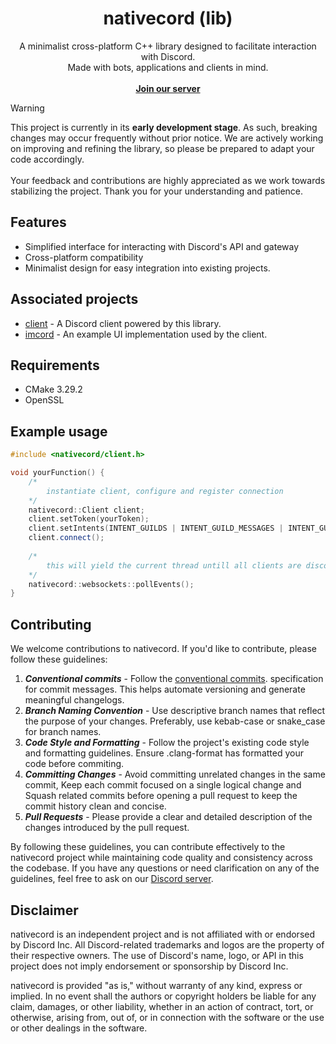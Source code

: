 <h1 align="center">
	<!--- (url)<img src="resources/icon.png" alt="icon" width="128" height="128"><br/> --->
    <b>nativecord (lib)</b>
</h1>
<p align="center">
	A minimalist cross-platform C++ library designed to facilitate interaction with Discord.
	<br/>
	Made with bots, applications and clients in mind.
	<br/> <br/>
	<a href="https://discord.gg/uEvGbYZT9xt"><b>Join our server</b></a>
</p>

> [!WARNING]  
> This project is currently in its **early development stage**. As such, breaking changes may occur frequently without prior notice. We are actively working on improving and refining the library, so please be prepared to adapt your code accordingly. \
> \
> Your feedback and contributions are highly appreciated as we work towards stabilizing the project. Thank you for your understanding and patience.

## Features
- Simplified interface for interacting with Discord's API and gateway
- Cross-platform compatibility
- Minimalist design for easy integration into existing projects.

## Associated projects
* [client](https://github.com/nativecord/client "client") - A Discord client powered by this library.
* [imcord](https://github.com/nativecord/client "imcord") - An example UI implementation used by the client.

## Requirements
* CMake 3.29.2
* OpenSSL

## Example usage
```C++
#include <nativecord/client.h>

void yourFunction() {
	/*
		instantiate client, configure and register connection
	*/
	nativecord::Client client;
	client.setToken(yourToken);
	client.setIntents(INTENT_GUILDS | INTENT_GUILD_MESSAGES | INTENT_GUILD_MEMBERS);
	client.connect();
	
	/*
		this will yield the current thread untill all clients are disconnected
	*/
	nativecord::websockets::pollEvents();
}
```

## Contributing
We welcome contributions to nativecord. If you'd like to contribute, please follow these guidelines:
1. ***Conventional commits*** - Follow the [conventional commits](https://www.conventionalcommits.org/en/v1.0.0/).  specification for commit messages. This helps automate versioning and generate meaningful changelogs.
2. ***Branch Naming Convention*** - Use descriptive branch names that reflect the purpose of your changes. Preferably, use kebab-case or snake_case for branch names.
3. ***Code Style and Formatting*** - Follow the project's existing code style and formatting guidelines. Ensure .clang-format has formatted your code before commiting.
4. ***Committing Changes*** - Avoid committing unrelated changes in the same commit, Keep each commit focused on a single logical change and Squash related commits before opening a pull request to keep the commit history clean and concise.
5. ***Pull Requests*** - Please provide a clear and detailed description of the changes introduced by the pull request.

By following these guidelines, you can contribute effectively to the nativecord project while maintaining code quality and consistency across the codebase. If you have any questions or need clarification on any of the guidelines, feel free to ask on our [Discord server](https://discord.gg/uEvGbYZT9x).


## Disclaimer
nativecord is an independent project and is not affiliated with or endorsed by Discord Inc. All Discord-related trademarks and logos are the property of their respective owners. The use of Discord's name, logo, or API in this project does not imply endorsement or sponsorship by Discord Inc.

nativecord is provided "as is," without warranty of any kind, express or implied. In no event shall the authors or copyright holders be liable for any claim, damages, or other liability, whether in an action of contract, tort, or otherwise, arising from, out of, or in connection with the software or the use or other dealings in the software.

